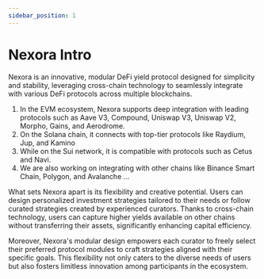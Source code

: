```yaml
---
sidebar_position: 1
---
```


# Nexora Intro

Nexora is an innovative, modular DeFi yield protocol designed for simplicity and stability, leveraging cross-chain technology to seamlessly integrate with various DeFi protocols across multiple blockchains.

1. In the EVM ecosystem, Nexora supports deep integration with leading protocols such as Aave V3, Compound, Uniswap V3, Uniswap V2, Morpho, Gains, and Aerodrome.
2. On the Solana chain, it connects with top-tier protocols like Raydium, Jup, and Kamino
3. While on the Sui network, it is compatible with protocols such as Cetus and Navi.
4. We are also working on integrating with other chains like Binance Smart Chain, Polygon, and Avalanche ...

What sets Nexora apart is its flexibility and creative potential. Users can design personalized investment strategies tailored to their needs or follow curated strategies created by experienced curators. Thanks to cross-chain technology, users can capture higher yields available on other chains without transferring their assets, significantly enhancing capital efficiency.

Moreover, Nexora's modular design empowers each curator to freely select their preferred protocol modules to craft strategies aligned with their specific goals. This flexibility not only caters to the diverse needs of users but also fosters limitless innovation among participants in the ecosystem.
